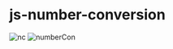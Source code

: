 # js-number-conversion
![nc](https://user-images.githubusercontent.com/61211600/99593362-c145e900-2a1b-11eb-87b2-c6ab74ff47ed.PNG)
![numberCon](https://user-images.githubusercontent.com/61211600/99593350-bdb26200-2a1b-11eb-805f-05908a3079e3.PNG)
